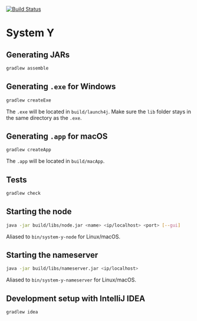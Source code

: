 [![Build Status](https://travis-ci.org/jonathancazaerck/SystemY.svg)](https://travis-ci.org/jonathancazaerck/SystemY)

# System Y

## Generating JARs
```bash
gradlew assemble
```

## Generating `.exe` for Windows
```bash
gradlew createExe
```
The `.exe` will be located in `build/launch4j`.
Make sure the `lib` folder stays in the same directory as the `.exe`.

## Generating `.app` for macOS
```bash
gradlew createApp
```
The `.app` will be located in `build/macApp`.

## Tests
```bash
gradlew check
```

## Starting the node

```bash
java -jar build/libs/node.jar <name> <ip/localhost> <port> [--gui]
```
Aliased to `bin/system-y-node` for Linux/macOS.

## Starting the nameserver

```bash
java -jar build/libs/nameserver.jar <ip/localhost>
```
Aliased to `bin/system-y-nameserver` for Linux/macOS.

## Development setup with IntelliJ IDEA

```bash
gradlew idea
```
